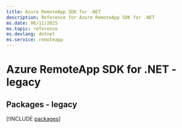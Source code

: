 ```yaml
---
title: Azure RemoteApp SDK for .NET
description: Reference for Azure RemoteApp SDK for .NET
ms.date: 06/11/2025
ms.topic: reference
ms.devlang: dotnet
ms.service: remoteapp
---
```

# Azure RemoteApp SDK for .NET - legacy
## Packages - legacy
[!INCLUDE [packages](remoteapp-index.md)]